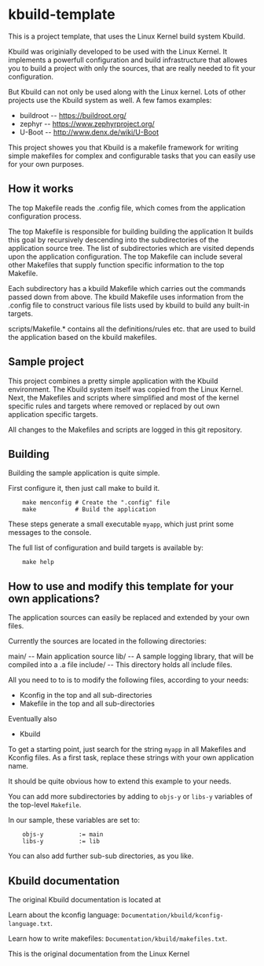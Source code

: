 kbuild-template
===============

This is a project template, that uses the Linux Kernel build system Kbuild.

Kbuild was originially developed to be used with the Linux Kernel.
It implements a powerfull configuration and build infrastructure that
allowes you to build a project with only the sources, that are really
needed to fit your configuration.

But Kbuild can not only be used along with the Linux kernel. Lots of other
projects use the Kbuild system as well. A few famos examples:

- buildroot        -- https://buildroot.org/
- zephyr           -- https://www.zephyrproject.org/
- U-Boot           -- http://www.denx.de/wiki/U-Boot


This project showes you that Kbuild is a makefile framework for writing 
simple makefiles for complex and configurable tasks that you can easily 
use for your own purposes.

How it works
------------

The top Makefile reads the .config file, which comes from the application
configuration process.

The top Makefile is responsible for building building the application
It builds this goal by recursively descending into the subdirectories of
the application source tree.
The list of subdirectories which are visited depends upon the application
configuration. The top Makefile can include several other Makefiles that
supply function specific information to the top Makefile.

Each subdirectory has a kbuild Makefile which carries out the commands
passed down from above. The kbuild Makefile uses information from the
.config file to construct various file lists used by kbuild to build
any built-in targets.

scripts/Makefile.* contains all the definitions/rules etc. that
are used to build the application based on the kbuild makefiles.


Sample project
--------------

This project combines a pretty simple application with the Kbuild environment.
The Kbuild system itself was copied from the Linux Kernel. Next, the Makefiles
and scripts where simplified and most of the kernel specific rules and targets
where removed or replaced by out own application specific targets.

All changes to the Makefiles and scripts are logged in this git repository.


Building
--------

Building the sample application is quite simple. 

First configure it, then just call make to build it.

        make menconfig # Create the ".config" file
        make           # Build the application

These steps generate a small executable `myapp`,
which just print some messages to the console.

The full list of configuration and build targets is available by:

        make help


How to use and modify this template for your own applications?
--------------------------------------------------------------

The application sources can easily be replaced and extended by your 
own files.

Currently the sources are located in the following directories:

main/     -- Main application source
lib/      -- A sample logging library, that will be compiled into a .a file
include/  -- This directory holds all include files.

All you need to to is to modify the following files, according to your needs:

- Kconfig       in the top and all sub-directories
- Makefile      in the top and all sub-directories

Eventually also

- Kbuild

To get a starting point, just search for the string `myapp` in all Makefiles 
and Kconfig files. As a first task, replace these strings with your own 
application name.

It should be quite obvious how to extend this example to your needs.

You can add more subdirectories by adding to `objs-y` or `libs-y` variables
of the top-level `Makefile`.

In our sample, these variables are set to:

        objs-y          := main
        libs-y          := lib

You can also add further sub-sub directories, as you like.



Kbuild documentation
--------------------

The original Kbuild documentation is located at

Learn about the kconfig language:
`Documentation/kbuild/kconfig-language.txt`.

Learn how to write makefiles:
`Documentation/kbuild/makefiles.txt`.

This is the original documentation from the Linux Kernel
